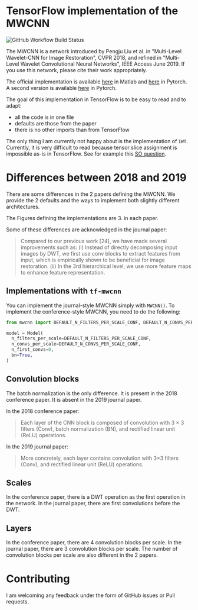 # TensorFlow implementation of the MWCNN

![GitHub Workflow Build Status](https://github.com/zaccharieramzi/tf-mwcnn/workflows/Continuous%20testing/badge.svg)

The MWCNN is a network introduced by Pengju Liu et al. in
"Multi-Level Wavelet-CNN for Image Restoration", CVPR 2018, and refined in
"Multi-Level Wavelet Convolutional Neural Networks", IEEE Access June 2019.
If you use this network, please cite their work appropriately.

The official implementation is available [here](https://github.com/lpj0/MWCNN)
in Matlab and [here](https://github.com/lpj0/MWCNN_PyTorch) in Pytorch.
A second version is available [here](https://github.com/lpj-github-io/MWCNNv2)
in Pytorch.

The goal of this implementation in TensorFlow is to be easy to read and to adapt:
- all the code is in one file
- defaults are those from the paper
- there is no other imports than from TensorFlow

The only thing I am currently not happy about is the implementation of `IWT`.
Currently, it is very difficult to read because tensor slice assignment is
impossible as-is in TensorFlow.
See for example this [SO question](https://stackoverflow.com/q/62092147/4332585).

# Differences between 2018 and 2019

There are some differences in the 2 papers defining the MWCNN.
We provide the 2 defaults and the ways to implement both slightly different
architectures.

The Figures defining the implementations are 3. in each paper.

Some of these differences are acknowledged in the journal paper:
> Compared to our previous work [24], we have made several improvements such as:
> (i) Instead of directly decomposing input images by DWT, we first use conv
> blocks to extract features from input, which is empirically shown to be
> beneficial for image restoration. (ii) In the 3rd hierarchical level, we use
> more feature maps to enhance feature representation.

## Implementations with `tf-mwcnn`

You can implement the journal-style MWCNN simply with `MWCNN()`.
To implement the conference-style MWCNN, you need to do the following:
```python
from mwcnn import DEFAULT_N_FILTERS_PER_SCALE_CONF, DEFAULT_N_CONVS_PER_SCALE_CONF, MWCNN

model = Model(
  n_filters_per_scale=DEFAULT_N_FILTERS_PER_SCALE_CONF,
  n_convs_per_scale=DEFAULT_N_CONVS_PER_SCALE_CONF,
  n_first_convs=0,
  bn=True,
)
```

## Convolution blocks

The batch normalization is the only difference.
It is present in the 2018 conference paper.
It is absent in the 2019 journal paper.

In the 2018 conference paper:
> Each layer of the CNN block is composed of convolution with 3 × 3 filters
> (Conv), batch normalization (BN), and rectified linear unit (ReLU)
> operations.

In the 2019 journal paper:
> More concretely, each layer contains convolution with 3×3 filters (Conv), and
> rectified linear unit (ReLU) operations.

## Scales

In the conference paper, there is a DWT operation as the first operation
in the network.
In the journal paper, there are first convolutions before the DWT.

## Layers

In the conference paper, there are 4 convolution blocks per scale.
In the journal paper, there are 3 convolution blocks per scale.
The number of convolution blocks per scale are also different in the 2 papers.

# Contributing

I am welcoming any feedback under the form of GitHub issues or Pull requests.
